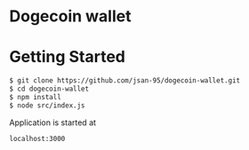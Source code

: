 
# Dogecoin wallet


# Getting Started

```sh
$ git clone https://github.com/jsan-95/dogecoin-wallet.git
$ cd dogecoin-wallet
$ npm install
$ node src/index.js 
```
Application is started at 
```sh
localhost:3000
```
